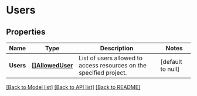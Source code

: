 # Users

## Properties
Name | Type | Description | Notes
------------ | ------------- | ------------- | -------------
**Users** | [**[]AllowedUser**](AllowedUser.md) | List of users allowed to access resources on the specified project. | [default to null]

[[Back to Model list]](../README.md#documentation-for-models) [[Back to API list]](../README.md#documentation-for-api-endpoints) [[Back to README]](../README.md)



